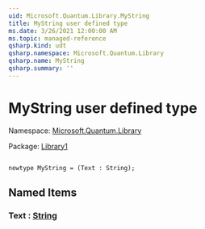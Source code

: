 ```yaml
---
uid: Microsoft.Quantum.Library.MyString
title: MyString user defined type
ms.date: 3/26/2021 12:00:00 AM
ms.topic: managed-reference
qsharp.kind: udt
qsharp.namespace: Microsoft.Quantum.Library
qsharp.name: MyString
qsharp.summary: ''
---
```


# MyString user defined type

Namespace: [Microsoft.Quantum.Library](xref:Microsoft.Quantum.Library)

Package: [Library1](https://nuget.org/packages/Library1)




```qsharp

newtype MyString = (Text : String);
```



## Named Items

### Text : [String](xref:microsoft.quantum.lang-ref.string)

